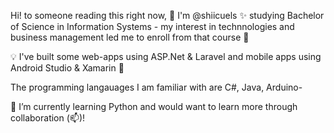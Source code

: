 Hi! to someone reading this right now, 👀 I'm @shiicuels :sparkles: studying Bachelor of Science in Information Systems - my interest in technnologies and business management led me to enroll from that course :see_no_evil:

:bulb: I've built some web-apps using ASP.Net & Laravel and mobile apps using Android Studio & Xamarin :iphone:

The programming langauages I am familiar with are C#, Java, Arduino-

🌱 I’m currently learning Python and would want to learn more through collaboration (📫)!


<!---
shiicuels/shiicuels is a ✨ special ✨ repository because its `README.md` (this file) appears on your GitHub profile.
You can click the Preview link to take a look at your changes.
--->
